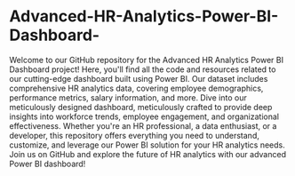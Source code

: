 # Advanced-HR-Analytics-Power-BI-Dashboard-
Welcome to our GitHub repository for the Advanced HR Analytics Power BI Dashboard project! Here, you'll find all the code and resources related to our cutting-edge dashboard built using Power BI. Our dataset includes comprehensive HR analytics data, covering employee demographics, performance metrics, salary information, and more. Dive into our meticulously designed dashboard, meticulously crafted to provide deep insights into workforce trends, employee engagement, and organizational effectiveness. Whether you're an HR professional, a data enthusiast, or a developer, this repository offers everything you need to understand, customize, and leverage our Power BI solution for your HR analytics needs. Join us on GitHub and explore the future of HR analytics with our advanced Power BI dashboard!
